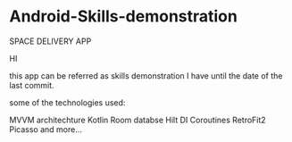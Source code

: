 # Android-Skills-demonstration
SPACE DELIVERY APP

HI

this app can be referred as skills demonstration I have until the date of the last commit. 

some of the technologies used:

MVVM architechture
Kotlin
Room databse
Hilt DI
Coroutines
RetroFit2
Picasso
and more...

